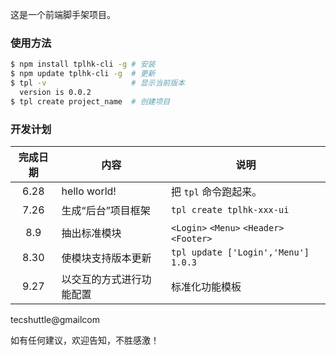 
这是一个前端脚手架项目。

### 使用方法
```bash
$ npm install tplhk-cli -g # 安装
$ npm update tplhk-cli -g  # 更新
$ tpl -v                   # 显示当前版本
  version is 0.0.2
$ tpl create project_name  # 创建项目
```

### 开发计划

| 完成日期 | 内容                     | 说明                                             |
| :------: | ------------------------ | ------------------------------------------------ |
|   6.28   | hello world!             | 把 `tpl` 命令跑起来。                            |
|   7.26   | 生成“后台”项目框架       | `tpl create tplhk-xxx-ui`                        |
|   8.9    | 抽出标准模块             | `<Login>` `<Menu>` `<Header>` `<Footer>`         |
|   8.30   | 使模块支持版本更新       | `tpl update ['Login','Menu'] 1.0.3`              |
|   9.27   | 以交互的方式进行功能配置 | 标准化功能模板     |



tecshuttle@gmailcom 

如有任何建议，欢迎告知，不胜感激！